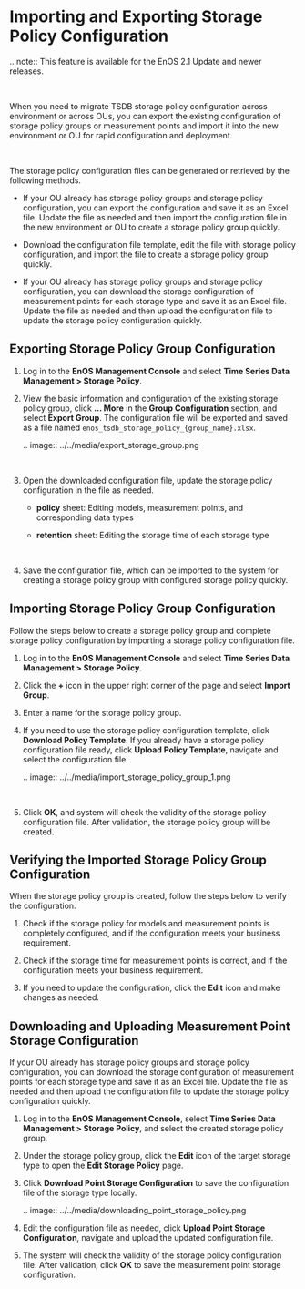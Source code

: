 # Importing and Exporting Storage Policy Configuration

.. note:: This feature is available for the EnOS 2.1 Update and newer releases.

<br />

When you need to migrate TSDB storage policy configuration across environment or across OUs, you can export the existing configuration of storage policy groups or measurement points and import it into the new environment or OU for rapid configuration and deployment.

<br />

The storage policy configuration files can be generated or retrieved by the following methods.

- If your OU already has storage policy groups and storage policy configuration, you can export the configuration and save it as an Excel file. Update the file as needed and then import the configuration file in the new environment or OU to create a storage policy group quickly.

- Download the configuration file template, edit the file with storage policy configuration, and import the file to create a storage policy group quickly.

- If your OU already has storage policy groups and storage policy configuration, you can download the storage configuration of measurement points for each storage type and save it as an Excel file. Update the file as needed and then upload the configuration file to update the storage policy configuration quickly.


## Exporting Storage Policy Group Configuration

1. Log in to the **EnOS Management Console** and select **Time Series Data Management > Storage Policy**.

2. View the basic information and configuration of the existing storage policy group, click **... More** in the **Group Configuration** section, and select **Export Group**. The configuration file will be exported and saved as a file named ``enos_tsdb_storage_policy_{group_name}.xlsx``.

   .. image:: ../../media/export_storage_group.png

   <br />

3. Open the downloaded configuration file, update the storage policy configuration in the file as needed.

   - **policy** sheet: Editing models, measurement points, and corresponding data types

   - **retention** sheet: Editing the storage time of each storage type

   <br />

4. Save the configuration file, which can be imported to the system for creating a storage policy group with configured storage policy quickly.


## Importing Storage Policy Group Configuration

Follow the steps below to create a storage policy group and complete storage policy configuration by importing a storage policy configuration file.

1. Log in to the **EnOS Management Console** and select **Time Series Data Management > Storage Policy**.

2. Click the **+** icon in the upper right corner of the page and select **Import Group**.

3. Enter a name for the storage policy group.

4. If you need to use the storage policy configuration template, click **Download Policy Template**. If you already have a storage policy configuration file ready, click **Upload Policy Template**, navigate and select the configuration file.

   .. image:: ../../media/import_storage_policy_group_1.png

   <br />

5. Click **OK**, and system will check the validity of the storage policy configuration file. After validation, the storage policy group will be created.


## Verifying the Imported Storage Policy Group Configuration

When the storage policy group is created, follow the steps below to verify the configuration.

1. Check if the storage policy for models and measurement points is completely configured, and if the configuration meets your business requirement.

2. Check if the storage time for measurement points is correct, and if the configuration meets your business requirement.

3. If you need to update the configuration, click the **Edit** icon and make changes as needed.


## Downloading and Uploading Measurement Point Storage Configuration

If your OU already has storage policy groups and storage policy configuration, you can download the storage configuration of measurement points for each storage type and save it as an Excel file. Update the file as needed and then upload the configuration file to update the storage policy configuration quickly.

1. Log in to the **EnOS Management Console**, select **Time Series Data Management > Storage Policy**, and select the created storage policy group.

2. Under the storage policy group, click the **Edit** icon of the target storage type to open the **Edit Storage Policy** page.

3. Click **Download Point Storage Configuration** to save the configuration file of the storage type locally.

   .. image:: ../../media/downloading_point_storage_policy.png

4. Edit the configuration file as needed, click **Upload Point Storage Configuration**, navigate and upload the updated configuration file.

5. The system will check the validity of the storage policy configuration file. After validation, click **OK** to save the measurement point storage configuration.

<!--end-->

